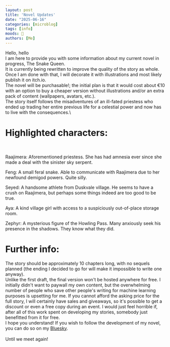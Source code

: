 ```yaml
---
layout: post
title: 'Novel Updates'
date: "2025-06-16"
categories: [microblog]
tags: [info] 
moods: 🐍
authors: [Me]
---
```

Hello, hello\
I am here to provide you with some information about my current novel in progress, The Snake Queen.\
It is currently being rewritten to improve the quality of the story as whole. Once I am done with that, I will decorate it with illustrations and most likely publish it on itch.io.\
The novel will be purchasable!; the initial plan is that it would cost about €10 with an option to buy a cheaper version without illustrations and/or an extra pack of content (wallpapers, avatars, etc.).\
The story itself follows the misadventures of an ill-fated priestess who ended up trading her entire previous life for a celestial power and now has to live with the consequences.\

# Highlighted characters:
<br>

Raajimera: Aforementioned priestess. She has had amnesia ever since she made a deal with the sinister sky serpent.
<br>

Feng: A small feral snake. Able to communicate with Raajimera due to her newfound demigod powers. Quite silly.
<br>

Seyed: A handsome athlete from Duskvale village. He seems to have a crush on Raajimera, but perhaps some things indeed are too good to be true.
<br>

Aya: A kind village girl with access to a suspiciously out-of-place storage room.
<br>

Zephyr: A mysterious figure of the Howling Pass. Many anxiously seek his presence in the shadows. They know what they did.
<br>
# Further info:

The story should be approximately 10 chapters long, with no sequels planned (the ending I decided to go for will make it impossible to write one anyway).<br>
Unlike the first draft, the final version won't be hosted anywhere for free. I initially didn't want to paywall my own content, but the overwhelming number of people who save other people's writing for machine learning purposes is upsetting for me. If you cannot afford the asking price for the full story, I will certainly have sales and giveaways, so it's possible to get a discount or even a free copy during an event. I would just feel horrible if, after all of this work spent on developing my stories, somebody just benefitted from it for free.<br>
I hope you understand! If you wish to follow the development of my novel, you can do so on my [Bluesky](https://bsky.app/profile/ypsilenna.art). <br>
<br>
Until we meet again!
